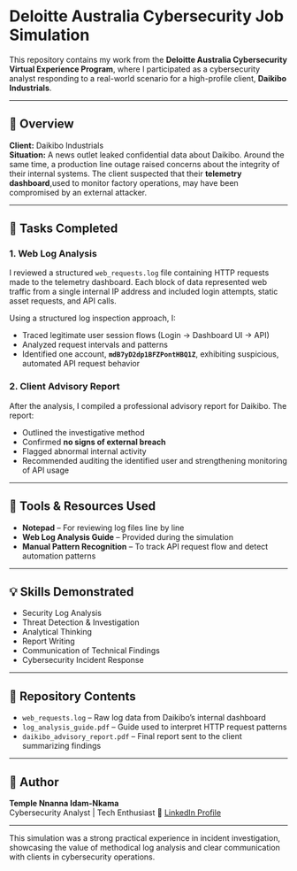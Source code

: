 # Deloitte Australia Cybersecurity Job Simulation

This repository contains my work from the **Deloitte Australia Cybersecurity Virtual Experience Program**, where I participated as a cybersecurity analyst responding to a real-world scenario for a high-profile client, **Daikibo Industrials**.

---

## 📌 Overview

**Client:** Daikibo Industrials  
**Situation:** A news outlet leaked confidential data about Daikibo. Around the same time, a production line outage raised concerns about the integrity of their internal systems. The client suspected that their **telemetry dashboard**,used to monitor factory operations, may have been compromised by an external attacker.

---

## 🧪 Tasks Completed

### 1. Web Log Analysis

I reviewed a structured `web_requests.log` file containing HTTP requests made to the telemetry dashboard. Each block of data represented web traffic from a single internal IP address and included login attempts, static asset requests, and API calls.

Using a structured log inspection approach, I:

- Traced legitimate user session flows (Login → Dashboard UI → API)
- Analyzed request intervals and patterns
- Identified one account, **`mdB7yD2dp1BFZPontHBQ1Z`**, exhibiting suspicious, automated API request behavior

### 2. Client Advisory Report

After the analysis, I compiled a professional advisory report for Daikibo. The report:

- Outlined the investigative method  
- Confirmed **no signs of external breach**  
- Flagged abnormal internal activity  
- Recommended auditing the identified user and strengthening monitoring of API usage

---

## 🧰 Tools & Resources Used

- **Notepad** – For reviewing log files line by line  
- **Web Log Analysis Guide** – Provided during the simulation  
- **Manual Pattern Recognition** – To track API request flow and detect automation patterns

---

## 💡 Skills Demonstrated

- Security Log Analysis  
- Threat Detection & Investigation  
- Analytical Thinking  
- Report Writing  
- Communication of Technical Findings  
- Cybersecurity Incident Response

---

## 📁 Repository Contents

- `web_requests.log` – Raw log data from Daikibo’s internal dashboard  
- `log_analysis_guide.pdf` – Guide used to interpret HTTP request patterns  
- `daikibo_advisory_report.pdf` – Final report sent to the client summarizing findings

---

## 👤 Author

**Temple Nnanna Idam-Nkama**  
Cybersecurity Analyst | Tech Enthusiast
🔗 [LinkedIn Profile](www.linkedin.com/in/temple-nnanna-idam-nkama-isc2-cc-gmnse-9b5a78327)

---

This simulation was a strong practical experience in incident investigation, showcasing the value of methodical log analysis and clear communication with clients in cybersecurity operations.

